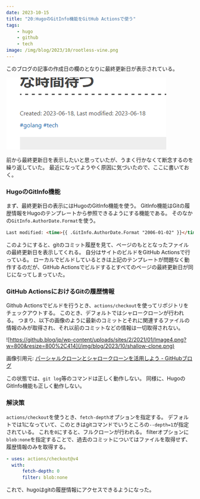 ```yaml
---
date: 2023-10-15
title: "20:HugoのGitInfo機能をGitHub Actionsで使う"
tags:
    - hugo
    - github
    - tech
image: /img/blog/2023/10/rootless-vine.png
---
```


<script src="https://cdnjs.cloudflare.com/ajax/libs/highlight.js/9.12.0/languages/yaml.min.js"></script>

このブログの記事の作成日の欄のとなりに最終更新日が表示されている。

![](/img/blog/2023/10/screenshot-lastchanged.png)

前から最終更新日を表示したいと思っていたが、うまく行かなくて断念するのを繰り返していた。
最近になってようやく原因に気づいたので、ここに書いておく。

### HugoのGitInfo機能

まず、最終更新日の表示にはHugoのGitInfo機能を使う。
GitInfo機能はGitの履歴情報をHugoのテンプレートから参照できるようにする機能である。
そのなかの`GitInfo.AuthorDate.Format`を使う。

```html
Last modified: <time>{{ .GitInfo.AuthorDate.Format "2006-01-02" }}</time>
```

このようにすると、gitのコミット履歴を見て、ページのもととなったファイルの最終更新日を表示してくれる。
自分はサイトのビルドをGitHub Actionsで行っている。
ローカルでビルドしているときは上記のテンプレートが問題なく動作するのだが、GitHub Actionsでビルドするとすべてのページの最終更新日が同じになってしまっていた。

### GitHub ActionsにおけるGitの履歴情報

Github Actionsでビルドを行うとき、`actions/checkout`を使ってリポジトリをチェックアウトする。
このとき、デフォルトではシャロークローンが行われる。
つまり、以下の画像のように最新のコミットとそれに関連するファイルの情報のみが取得され、それ以前のコミットなどの情報は一切取得されない。

![https://github.blog/jp/wp-content/uploads/sites/2/2021/01/Image4.png?w=800&resize=800%2C414](/img/blog/2023/10/shallow-clone.png)

画像引用元: [パーシャルクローンとシャロークローンを活用しよう - GitHubブログ](https://github.blog/jp/2021-01-13-get-up-to-speed-with-partial-clone-and-shallow-clone/)

この状態では、`git log`等のコマンドは正しく動作しない。
同様に、HugoのGitInfo機能も正しく動作しない。

### 解決策

`actions/checkout`を使うとき、`fetch-depth`オプションを指定する。
デフォルトでは1になっていて、このときはgitコマンドでいうところの`--depth=1`が指定されている。
これを`0`にすると、フルクローンが行われる。
filterオプションに`blob:none`を指定することで、過去のコミットについてはファイルを取得せず、履歴情報のみを取得する。

```yaml
- uses: actions/checkout@v4
  with:
      fetch-depth: 0
      filter: blob:none
```

これで、hugoはgitの履歴情報にアクセスできるようになった。

